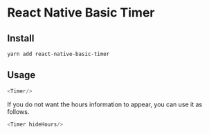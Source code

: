 # React Native Basic Timer

## Install

```
yarn add react-native-basic-timer
```

## Usage

```javascript
<Timer/>
```

If you do not want the hours information to appear, you can use it as follows.

```javascript
<Timer hideHours/>
```
